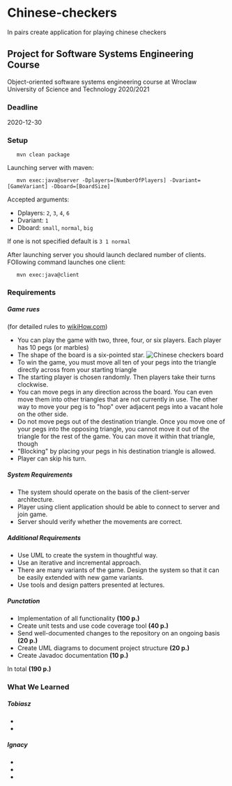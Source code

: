 # Chinese-checkers
In pairs create application for playing chinese checkers

## Project for Software Systems Engineering Course
Object-oriented software systems engineering course at Wroclaw University of Science and Technology 2020/2021

### Deadline
2020-12-30
### Setup
```
   mvn clean package
```  
Launching server with maven:
```
   mvn exec:java@server -Dplayers=[NumberOfPlayers] -Dvariant=[GameVariant] -Dboard=[BoardSize]
```
Accepted arguments:
* Dplayers: `2`, `3`, `4`, `6`
* Dvariant: `1` 
* Dboard: `small`, `normal`, `big`

If one is not specified default is `3 1 normal`

After launching server you should launch declared number of clients. FOllowing command launches one client:

```
   mvn exec:java@client
```

### Requirements
##### Game rues 
(for detailed rules to [wikiHow.com](https://www.wikihow.com/Play-Chinese-Checkers))
* You can play the game with two, three, four, or six players. Each player has 10 pegs (or marbles)
* The shape of the board is a six-pointed star.
  ![Chinese checkers board](https://www.wikihow.com/images/thumb/7/7d/Play-Chinese-Checkers-Step-3-Version-2.jpg/aid2780809-v4-900px-Play-Chinese-Checkers-Step-3-Version-2.jpg)
* To win the game, you must move all ten of your pegs into the triangle directly across from your starting triangle
* The starting player is chosen randomly. Then players take their turns clockwise.
* You can move pegs in any direction across the board. You can even move them into other triangles that are not currently in use.
  The other way to move your peg is to "hop" over adjacent pegs into a vacant hole on the other side.
* Do not move pegs out of the destination triangle. 
  Once you move one of your pegs into the opposing triangle, you cannot move it out of the triangle for the rest of the game. You can move it within that triangle, though
* "Blocking" by placing your pegs in his destination triangle is allowed.
* Player can skip his turn.

##### System Requirements 
* The system should operate on the basis of the client-server architecture.
* Player using client application should be able to connect to server and join game.
* Server should verify whether the movements are correct.

##### Additional Requirements
* Use UML to create the system in thoughtful way.
* Use an iterative and incremental approach.
* There are many variants of the game. Design the system so that it can be easily extended with new game variants.
* Use tools and design patters presented at lectures.

##### Punctation
* Implementation of all functionality **(100 p.)**
* Create unit tests and use code coverage tool **(40 p.)**
* Send well-documented changes to the repository on an ongoing basis **(20 p.)**
* Create UML diagrams to document project structure **(20 p.)**
* Create Javadoc documentation **(10 p.)**

In total **(190 p.)**

### What We Learned
##### Tobiasz
*
*

##### Ignacy
*
*
*


